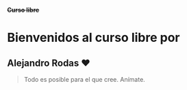 ~~**Curso libre**~~
# Bienvenidos al curso libre por
## Alejandro Rodas ❤️
> Todo es posible para el que cree. Anímate.
